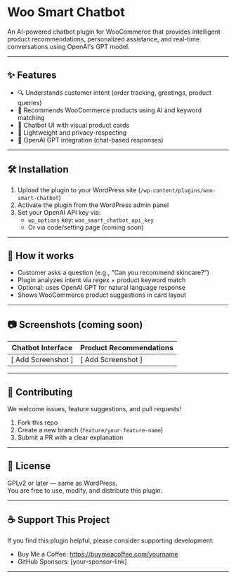 # Woo Smart Chatbot

An AI-powered chatbot plugin for WooCommerce that provides intelligent product recommendations, personalized assistance, and real-time conversations using OpenAI's GPT model.

---

## ✨ Features

- 🔍 Understands customer intent (order tracking, greetings, product queries)
- 🎁 Recommends WooCommerce products using AI and keyword matching
- 💬 Chatbot UI with visual product cards
- 🔐 Lightweight and privacy-respecting
- 🤖 OpenAI GPT integration (chat-based responses)

---

## 🛠 Installation

1. Upload the plugin to your WordPress site (`/wp-content/plugins/woo-smart-chatbot`)
2. Activate the plugin from the WordPress admin panel
3. Set your OpenAI API key via:
   - `wp_options` key: `woo_smart_chatbot_api_key`
   - Or via code/setting page (coming soon)

---

## 🧠 How it works

- Customer asks a question (e.g., "Can you recommend skincare?")
- Plugin analyzes intent via regex + product keyword match
- Optional: uses OpenAI GPT for natural language response
- Shows WooCommerce product suggestions in card layout

---

## 📷 Screenshots (coming soon)

| Chatbot Interface | Product Recommendations |
|-------------------|--------------------------|
| [ Add Screenshot ]| [ Add Screenshot ]       |

---

## 🤝 Contributing

We welcome issues, feature suggestions, and pull requests!

1. Fork this repo
2. Create a new branch (`feature/your-feature-name`)
3. Submit a PR with a clear explanation

---

## 📜 License

GPLv2 or later — same as WordPress.  
You are free to use, modify, and distribute this plugin.

---

## ☕ Support This Project

If you find this plugin helpful, please consider supporting development:

- Buy Me a Coffee: https://buymeacoffee.com/yourname
- GitHub Sponsors: [your-sponsor-link]

---
